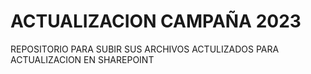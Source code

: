 # ACTUALIZACION CAMPAÑA 2023 
REPOSITORIO PARA SUBIR SUS ARCHIVOS ACTULIZADOS PARA ACTUALIZACION EN SHAREPOINT
